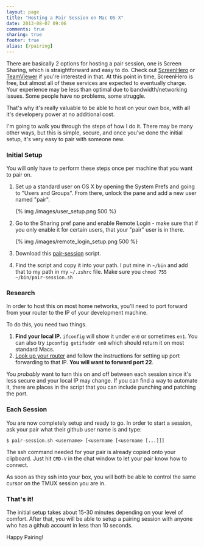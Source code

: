 ```yaml
---
layout: page
title: "Hosting a Pair Session on Mac OS X"
date: 2013-08-07 09:06
comments: true
sharing: true
footer: true
alias: [/pairing]
---
```


There are basically 2 options for hosting a pair session, one is Screen Sharing, which is straightforward and easy to do.  Check out [ScreenHero](http://screenhero.com) or [TeamViewer](http://teamviewer.com) if you're interested in that.  At this point in time, ScreenHero is free, but almost all of these services are expected to eventually charge.  Your experience may be less than optimal due to bandwidth/networking issues.  Some people have no problems, some struggle.

That's why it's really valuable to be able to host on your own box, with all it's developery power at no additional cost.

I'm going to walk you through the steps of how I do it.  There may be many other ways, but this is simple, secure, and once you've done the initial setup, it's very easy to pair with someone new.

### Initial Setup

You will only have to perform these steps once per machine that you want to pair on.

1. Set up a standard user on OS X by opening the System Prefs and going to "Users and Groups".  From there, unlock the pane and add a new user named "pair".

    {% img /images/user_setup.png 500 %}
 
2. Go to the Sharing pref pane and enable Remote Login - make sure that if you only enable it for certain users, that your "pair" user is in there. 

    {% img /images/remote_login_setup.png 500 %}

3. Download this [pair-session](https://gist.github.com/marksim/5785406/raw/8234df06fbc4c9952b97eacc647e09eefc996abf/pair-session.sh) script.
4. Find the script and copy it into your path.  I put mine in `~/bin` and add that to my path in my `~/.zshrc` file.  Make sure you `chmod 755 ~/bin/pair-session.sh`

### Research

In order to host this on most home networks, you'll need to port forward from your router to the IP of your development machine.

To do this, you need two things.

1. **Find your local IP.**  `ifconfig` will show it under `en0` or sometimes `en1`.  You can also try `ipconfig getifaddr en0` which should return it on most standard Macs. 
2. [Look up your router](http://portforward.com/english/routers/port_forwarding/routerindex.htm) and follow the instructions for setting up port forwarding to that IP.  **You will want to forward port 22**.

You *probably* want to turn this on and off between each session since it's less secure and your local IP may change.  If you can find a way to automate it, there are places in the script that you can include punching and patching the port. 

### Each Session

You are now completely setup and ready to go.  In order to start a session, ask your pair what their github user name is and type:

    $ pair-session.sh <username> [<username [<username [...]]]

The ssh command needed for your pair is already copied onto your clipboard.  Just hit `CMD-V` in the chat window to let your pair know how to connect.  

As soon as they ssh into your box, you will both be able to control the same cursor on the TMUX session you are in.

### That's it!

The initial setup takes about 15-30 minutes depending on your level of comfort.  After that, you will be able to setup a pairing session with anyone who has a github account in less than 10 seconds.  

Happy Pairing!

